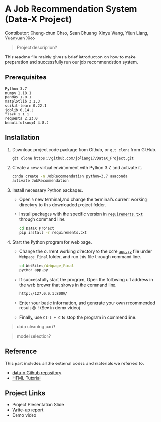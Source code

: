 # A Job Recommendation System (Data-X Project)

Contributor: Cheng-chun Chao, Sean Chuang, Xinyu Wang, Yijun Liang, Yuanyuan Xiao

> Project description?

This readme file mainly gives a brief introduction on how to make preparation and successfully run our job recommendation system.

## Prerequisites

```
Python 3.7
numpy 1.18.1
pandas 1.0.1
matplotlib 3.1.3
scikit-learn 0.22.1
joblib 0.14.1
flask 1.1.1
requests 2.22.0
beautifulsoup4 4.8.2
```

## Installation

1. Download project code package from Github, or `git clone` from GitHub.

     ```
     git clone https://github.com/joliang17/DataX_Project.git
     ```

2. Create a new virtual environment with Python 3.7, and activate it.

     ```bat
     conda create -n JobRecommendation python=3.7 anaconda
     activate JobRecommendation
     ```

3. Install necessary Python packages.

    - Open a new terminal,and change the terminal's current working directory to this downloaded project folder.
    - Install packages with the specific version in [`requirements.txt`](requirements.txt) through command line.

        ```bat
        cd DataX_Project
        pip install -r requirements.txt
        ```

4. Start the Python program for web page.
   - Change the current working directory to the core [`app.py`](WebSites/Webpage_Final/app.py) file under `Webpage_Final` folder, and run this file through command line.

        ```bat
        cd WebSites/Webpage_Final
        python app.py
        ```

   - If successfully start the program, Open the following url address in the web brower that shows in the command line.

        ```
        http://127.0.0.1:8000/
        ```

   - Enter your basic information, and generate your own recommended result :laughing: ! (See in demo video)
  
   - Finally, use `Ctrl + C` to stop the program in commend line.

> data cleaning part?

> model selection?

## Reference

This part includes all the external codes and materials we referred to.

- [data-x Github repository](https://github.com/ikhlaqsidhu/data-x)
- [HTML Tutorial](https://www.w3schools.com/html/)

## Project Links

- Project Presentation Slide
- Write-up report
- Demo video

